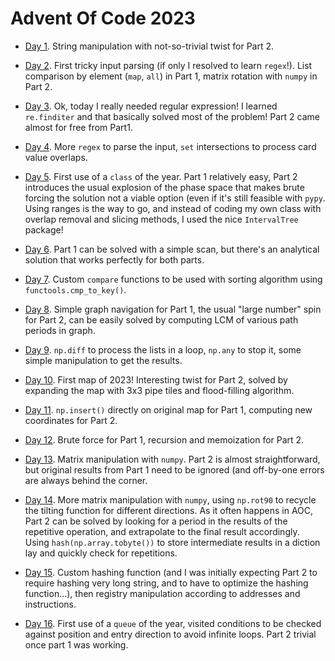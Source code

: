 # Advent Of Code 2023

* [Day 1](Day01.ipynb). String manipulation with not-so-trivial twist for Part 2.

* [Day 2](Day02.ipynb). First tricky input parsing (if only I resolved to learn `regex`!). List comparison by element (`map`, `all`) in Part 1, matrix rotation with `numpy` in Part 2.

* [Day 3](Day03.ipynb). Ok, today I really needed regular expression! I learned `re.finditer` and that basically solved most of the problem! Part 2 came almost for free from Part1.

* [Day 4](Day04.ipynb). More `regex` to parse the input, `set` intersections to process card value overlaps.

* [Day 5](Day05.ipynb). First use of a `class` of the year. Part 1 relatively easy, Part 2 introduces the usual explosion of the phase space that makes brute forcing the solution not a viable option (even if it's still feasible with `pypy`. Using ranges is the way to go, and instead of coding my own class with overlap removal and slicing methods, I used the nice `IntervalTree` package!

* [Day 6](Day06.ipynb). Part 1 can be solved with a simple scan, but there's an analytical solution that works perfectly for both parts.

* [Day 7](Day07.ipynb). Custom `compare` functions to be used with sorting algorithm using `functools.cmp_to_key()`.

* [Day 8](Day08.ipynb). Simple graph navigation for Part 1, the usual "large number" spin for Part 2, can be easily solved by computing LCM of various path periods in graph.

* [Day 9](Day09.ipynb). `np.diff` to process the lists in a loop, `np.any` to stop it, some simple manipulation to get the results.

* [Day 10](Day10.ipynb). First map of 2023! Interesting twist for Part 2, solved by expanding the map with 3x3 pipe tiles and flood-filling algorithm.

* [Day 11](Day11.ipynb). `np.insert()` directly on original map for Part 1, computing new coordinates for Part 2. 

* [Day 12](Day12.ipynb). Brute force for Part 1, recursion and memoization for Part 2.

* [Day 13](Day13.ipynb). Matrix manipulation with `numpy`. Part 2 is almost straightforward, but original results from Part 1 need to be ignored (and off-by-one errors are always behind the corner.

* [Day 14](Day14.ipynb). More matrix manipulation with `numpy`, using `np.rot90` to recycle the tilting function for different directions. As it often happens in AOC, Part 2 can be solved by looking for a period in the results of the repetitive operation, and extrapolate to the final result accordingly. Using `hash(np.array.tobyte())` to store intermediate results in a diction lay and quickly check for repetitions.

* [Day 15](Day15.ipynb). Custom hashing function (and I was initially expecting Part 2 to require hashing very long string, and to have to optimize the hashing function...), then registry manipulation according to addresses and instructions.

* [Day 16](Day16.ipynb). First use of a `queue` of the year, visited conditions to be checked against position and entry direction to avoid infinite loops. Part 2 trivial once part 1 was working.